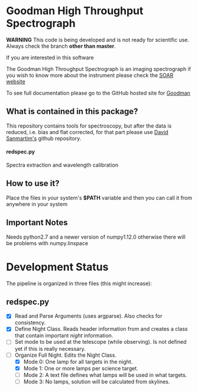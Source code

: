 # Goodman High Throughput Spectrograph
**WARNING** This code is being developed and is not ready for
 scientific use. Always check the branch **other than master**.
 
 If you are interested in this software 

The Goodman High Throughput Spectrograph is an imaging spectrograph
 if you wish to know more about the instrument please check the 
 [SOAR website](http://www.ctio.noao.edu/soar/content/goodman-high-throughput-spectrograph)
 
To see full documentation please go to the GitHub hosted site for [Goodman](https://simontorres.github.io/goodman/)

## What is contained in this package?

This repository contains tools for spectroscopy, but after the data is 
reduced, i.e. bias and flat corrected, for that part please use 
[David Sanmartim's](https://github.com/dsanmartim/goodman_ccdreduction) github repository.

#### redspec.py  
 Spectra extraction and wavelength calibration

## How to use it?

Place the files in your system's **$PATH** variable and then you can call it from anywhere in your system

## Important Notes

Needs python2.7 and a newer version of numpy1.12.0 otherwise there will
be problems with numpy.linspace

# Development Status

The pipeline is organized in three files (this might increase):

## redspec.py
- [x] Read and Parse Arguments (uses argparse). Also checks for consistency.
- [x] Define Night Class. Reads header information from and creates a class that contain important _night_ information.
- [ ] Set mode to be used at the telescope (while observing). Is not defined yet if this is really necessary.
- [ ] Organize Full Night. Edits the Night Class.
  * [x] Mode 0: One lamp for all targets in the night.
  * [x] Mode 1: One or more lamps per science target.
  * [ ] Mode 2: A text file defines what lamps will be used in what targets.
  * [ ] Mode 3: No lamps, solution will be calculated from skylines.
